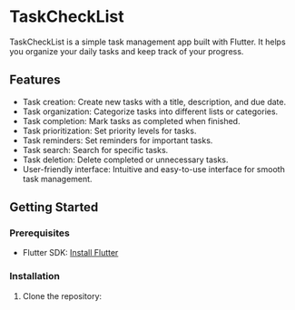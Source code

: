 # TaskCheckList

TaskCheckList is a simple task management app built with Flutter.
It helps you organize your daily tasks and keep track of your progress.

## Features

- Task creation: Create new tasks with a title, description, and due date.
- Task organization: Categorize tasks into different lists or categories.
- Task completion: Mark tasks as completed when finished.
- Task prioritization: Set priority levels for tasks.
- Task reminders: Set reminders for important tasks.
- Task search: Search for specific tasks.
- Task deletion: Delete completed or unnecessary tasks.
- User-friendly interface: Intuitive and easy-to-use interface for smooth task management.


## Getting Started

### Prerequisites

- Flutter SDK: [Install Flutter](https://flutter.dev/docs/get-started/install)

### Installation

1. Clone the repository:

